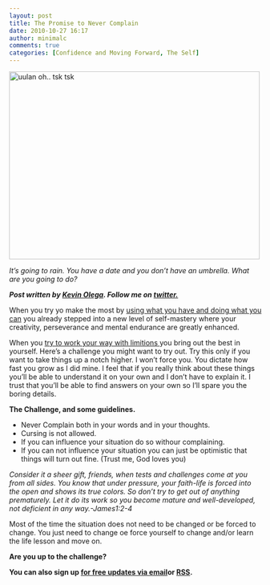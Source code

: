 ```yaml
---
layout: post
title: The Promise to Never Complain
date: 2010-10-27 16:17
author: minimalc
comments: true
categories: [Confidence and Moving Forward, The Self]
---
```

<a title="uulan oh.. tsk tsk by Kevin Olega, on Flickr" href="http://www.flickr.com/photos/kevinolega/5120374614/"><img src="http://farm2.static.flickr.com/1257/5120374614_fcaaebfd0a.jpg" alt="uulan oh.. tsk tsk" width="500" height="375" /></a>

<em>It’s going to rain. You have a date and you don’t have an umbrella. What are you going to do?</em>

<em><em><strong>Post written by </strong><a href="http://minimalchanges.com/about"><strong>Kevin Olega</strong></a><strong>. Follow me on </strong><a href="http://twitter.com/kevinolega"><strong>twitter.</strong></a></em></em>

When you try yo make the most by <a href="http://minimalchanges.com/blog/do-what-you-can-use-what-you-hav/">using what you have and doing what you can</a> you already stepped into a new level of self-mastery where your creativity, perseverance and mental endurance are greatly enhanced.

When you <a href="http://minimalchanges.com/blog/the-beauty-of-limitations/">try to work your way with limitions </a>you bring out the best in yourself. Here’s a challenge you might want to try out. Try this only if you want to take things up a notch higher. I won’t force you. You dictate how fast you grow as I did mine. I feel that if you really think about these things you’ll be able to understand it on your own and I don’t have to explain it. I trust that you’ll be able to find answers on your own so I’ll spare you the boring details.

<strong>The Challenge, and some guidelines.</strong>
<ul>
	<li>Never Complain both in your words and in your thoughts.</li>
	<li>Cursing is not allowed.</li>
	<li>If you can influence your situation do so withour complaining.</li>
	<li>If you can not influence your situation you can just be optimistic that things will turn out fine. (Trust me, God loves you)</li>
</ul>
<em>Consider it a sheer gift, friends, when tests and challenges come at you from all sides. You know that under pressure, your faith-life is forced into the open and shows its true colors. So don’t try to get out of anything prematurely. Let it do its work so you become mature and well-developed, not deficient in any way.</em><em>-James1:2-4</em>

Most of the time the situation does not need to be changed or be forced to change. You just need to change oe force yourself to change and/or learn the life lesson and move on.

<strong>Are you up to the challenge?</strong>

<strong>You can also sign up <a href="http://feedburner.google.com/fb/a/mailverify?uri=Minimalchangescom">for free updates via email</a>or <a href="http://feeds.feedburner.com/minimalchangescom">RSS</a>.</strong>

